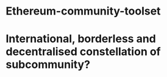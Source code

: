 # Ethereum-community-toolset


#  International, borderless and decentralised constellation of subcommunity?